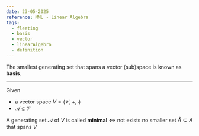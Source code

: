 ```yaml
---
date: 23-05-2025
reference: MML - Linear Algebra
tags:
  - fleeting
  - basis
  - vector
  - linearAlgebra
  - definition
---
```

The smallest generating set that spans a vector (sub)space is known as **basis**.

---

Given 
- a vector space $V=(\mathcal{V}, +, \cdot)$
- $\mathcal{A}\subseteq \mathcal{V}$

A generating set $\mathcal{A}$ of $V$ is called **minimal** $\iff$ not exists no smaller set $\tilde A\subsetneq A$ that spans $V$